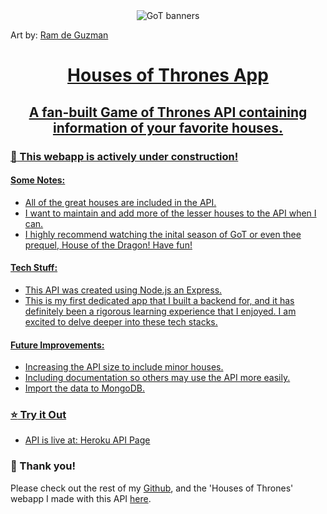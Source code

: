 <div align="center"><img src="https://mir-s3-cdn-cf.behance.net/project_modules/disp/2b8ebe17627505.562bc6813c996.png" alt="GoT banners" align="center"></div>

 <span>Art by: <a href="https://www.behance.net/gallery/17627505/GAME-OF-THRONES-FLAT-SIGILS"> Ram de Guzman </span>

<h1 align="center">Houses of Thrones App</h1>
<h2 align="center">A fan-built Game of Thrones API containing information of your favorite houses.</h3>



### :construction: This webapp is actively under construction! ###
#### Some Notes:
- All of the great houses are included in the API.
- I want to maintain and add more of the lesser houses to the API when I can.
- I highly recommend watching the inital season of GoT or even thee prequel, House of the Dragon! Have fun!


#### Tech Stuff:
- This API was created using Node.js an Express.
- This is my first dedicated app that I built a backend for, and it has definitely been a rigorous learning experience that I enjoyed. I am excited to delve deeper into these tech stacks.



#### Future Improvements:
- Increasing the API size to include minor houses.
- Including documentation so others may use the API more easily.
- Import the data to MongoDB.

### :star: Try it Out

- API is live at: [Heroku API Page](https://got-house-emblems.herokuapp.com/)


### :slightly_smiling_face: Thank you!

Please check out the rest of my [Github](https://github.com/eric-phan), and the 'Houses of Thrones' webapp I made with this API [here](https://github.com/eric-phan/gameofthones-api).
